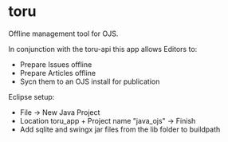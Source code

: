 # toru
Offline management tool for OJS.

In conjunction with the toru-api this app allows Editors to:

- Prepare Issues offline
- Prepare Articles offline
- Sycn them to an OJS install for publication


Eclipse setup:
- File -> New Java Project
- Location toru_app + Project name "java_ojs" -> Finish
- Add sqlite and swingx jar files from the lib folder to buildpath

